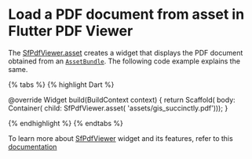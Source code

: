 # Load a PDF document from asset in Flutter PDF Viewer

The [SfPdfViewer.asset](https://pub.dev/documentation/syncfusion_flutter_pdfviewer/latest/pdfviewer/SfPdfViewer/SfPdfViewer.asset.html) creates a widget that displays the PDF document obtained from an [`AssetBundle`](https://api.flutter.dev/flutter/services/AssetBundle-class.html). The following code example explains the same.

{% tabs %}
{% highlight Dart %}

@override
Widget build(BuildContext context) {
  return Scaffold(
      body: Container(
          child: SfPdfViewer.asset(
              'assets/gis_succinctly.pdf')));
}

{% endhighlight %}
{% endtabs %}

To learn more about [SfPdfViewer](https://pub.dev/documentation/syncfusion_flutter_pdfviewer/latest/pdfviewer/SfPdfViewer-class.html) widget and its features, refer to this [documentation](https://help.syncfusion.com/flutter/pdf-viewer/overview) 